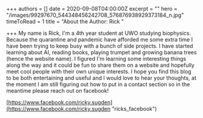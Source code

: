 +++
authors = []
date = 2020-09-08T04:00:00Z
excerpt = ""
hero = "/images/99297670_544348456242708_576876938929373184_n.jpg"
timeToRead = 1
title = "About the Author: Rick "

+++
My name is Rick, I'm a 4th year student at UWO studying biophysics. Because the quarantine and pandemic have afforded me some extra time I have been trying to keep busy with a bunch of side projects. I have started learning about AI, reading books, playing trumpet and growing banana trees (hence the website name). I figured I'm learning some interesting things along the way and it could be fun to share them on a website and hopefully meet cool people with their own unique interests. I hope you find this blog to be both entertaining and useful and I would love to hear your thoughts, at the moment I am still figuring out how to put in a contact section so in the meantime please reach out on facebook!

[https://www.facebook.com/ricky.sugden](https://www.facebook.com/ricky.sugden "ricks_facebook")